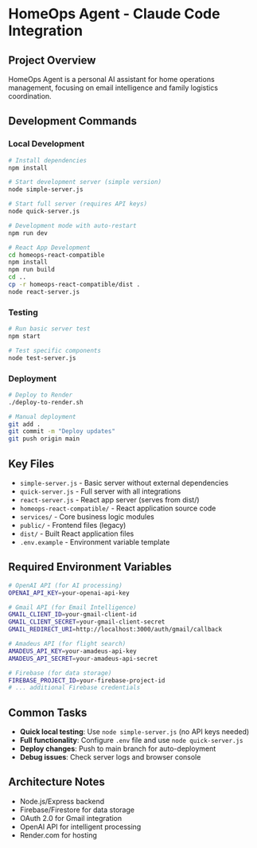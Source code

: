 # HomeOps Agent - Claude Code Integration

## Project Overview
HomeOps Agent is a personal AI assistant for home operations management, focusing on email intelligence and family logistics coordination.

## Development Commands

### Local Development
```bash
# Install dependencies
npm install

# Start development server (simple version)
node simple-server.js

# Start full server (requires API keys)
node quick-server.js

# Development mode with auto-restart
npm run dev

# React App Development
cd homeops-react-compatible
npm install
npm run build
cd ..
cp -r homeops-react-compatible/dist .
node react-server.js
```

### Testing
```bash
# Run basic server test
npm start

# Test specific components
node test-server.js
```

### Deployment
```bash
# Deploy to Render
./deploy-to-render.sh

# Manual deployment
git add .
git commit -m "Deploy updates"
git push origin main
```

## Key Files
- `simple-server.js` - Basic server without external dependencies
- `quick-server.js` - Full server with all integrations  
- `react-server.js` - React app server (serves from dist/)
- `homeops-react-compatible/` - React application source code
- `services/` - Core business logic modules
- `public/` - Frontend files (legacy)
- `dist/` - Built React application files
- `.env.example` - Environment variable template

## Required Environment Variables
```bash
# OpenAI API (for AI processing)
OPENAI_API_KEY=your-openai-api-key

# Gmail API (for Email Intelligence)
GMAIL_CLIENT_ID=your-gmail-client-id
GMAIL_CLIENT_SECRET=your-gmail-client-secret
GMAIL_REDIRECT_URI=http://localhost:3000/auth/gmail/callback

# Amadeus API (for flight search)
AMADEUS_API_KEY=your-amadeus-api-key
AMADEUS_API_SECRET=your-amadeus-api-secret

# Firebase (for data storage)
FIREBASE_PROJECT_ID=your-firebase-project-id
# ... additional Firebase credentials
```

## Common Tasks
- **Quick local testing**: Use `node simple-server.js` (no API keys needed)
- **Full functionality**: Configure `.env` file and use `node quick-server.js`
- **Deploy changes**: Push to main branch for auto-deployment
- **Debug issues**: Check server logs and browser console

## Architecture Notes
- Node.js/Express backend
- Firebase/Firestore for data storage
- OAuth 2.0 for Gmail integration
- OpenAI API for intelligent processing
- Render.com for hosting